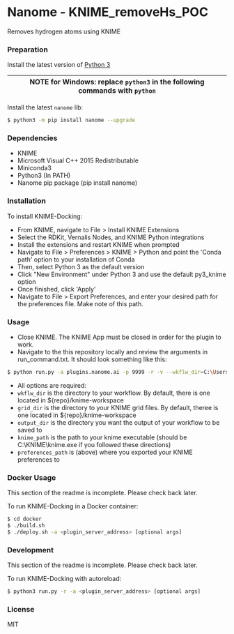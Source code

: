 # Nanome - KNIME_removeHs_POC

Removes hydrogen atoms using KNIME

### Preparation

Install the latest version of [Python 3](https://www.python.org/downloads/)

| NOTE for Windows: replace `python3` in the following commands with `python` |
| --------------------------------------------------------------------------- |


Install the latest `nanome` lib:

```sh
$ python3 -m pip install nanome --upgrade
```

### Dependencies

- KNIME
- Microsoft Visual C++ 2015 Redistributable
- Miniconda3
- Python3 (In PATH)
- Nanome pip package (pip install nanome)

### Installation

To install KNIME-Docking:

- From KNIME, navigate to File > Install KNIME Extensions
- Select the RDKit, Vernalis Nodes, and KNIME Python integrations
- Install the extensions and restart KNIME when prompted
- Navigate to File > Preferences > KNIME > Python and point the 'Conda path' option to your installation of Conda
- Then, select Python 3 as the default version
- Click "New Environment" under Python 3 and use the default py3_knime option
- Once finished, click 'Apply'
- Navigate to File > Export Preferences, and enter your desired path for the preferences file. Make note of this path.

### Usage

- Close KNIME. The KNIME App must be closed in order for the plugin to work. 
- Navigate to the this repository locally and review the arguments in run_command.txt. It should look something like this:
```sh
$ python run.py -a plugins.nanome.ai -p 9999 -r -v --wkflw_dir=C:\Users\Administrator\Github\plugin-knime-docking\knime-workspace\knime-workflow --grid_dir=C:\Users\Administrator\Github\plugin-knime-docking\knime-workspace\docking_grids --output_dir=C:\Users\Administrator\Github\plugin-knime-docking\knime-workspace\data\sdf_test --knime_path=C:\KNIME\knime.exe --preferences_path=C:\Users\Administrator\Github\plugin-knime-docking\knime-workspace\preferences.epf
```
- All options are required:
- `wkflw_dir` is the directory to your workflow. By default, there is one located in ${repo}/knime-workspace
- `grid_dir` is the directory to your KNIME grid files. By default, theree is one located in ${repo}/knime-workspace
- `output_dir` is the directory you want the output of your workflow to be saved to
- `knime_path` is the path to your knime executable (should be C:\KNIME\knime.exe if you followed these directions)
- `preferences_path` is (above) where you exported your KNIME preferences to

### Docker Usage

This section of the readme is incomplete. Please check back later.

To run KNIME-Docking in a Docker container:

```sh
$ cd docker
$ ./build.sh
$ ./deploy.sh -a <plugin_server_address> [optional args]
```

### Development
This section of the readme is incomplete. Please check back later.

To run KNIME-Docking with autoreload:

```sh
$ python3 run.py -r -a <plugin_server_address> [optional args]
```

### License

MIT
